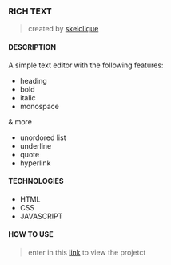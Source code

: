 ### RICH TEXT
> created by [skelclique](https://github.com/skelclique)
  
#### DESCRIPTION

A simple text editor with the following features:  

- heading
- bold
- italic
- monospace

& more

- unordored list
- underline
- quote
- hyperlink

#### TECHNOLOGIES

- HTML
- CSS
- JAVASCRIPT

#### HOW TO USE

> enter in this [link](https://skelclique.github.io/rich-text/) to view the projetct
